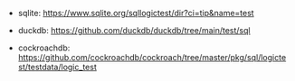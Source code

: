 - sqlite:
  https://www.sqlite.org/sqllogictest/dir?ci=tip&name=test
    
- duckdb:
  https://github.com/duckdb/duckdb/tree/main/test/sql
    
- cockroachdb:
  https://github.com/cockroachdb/cockroach/tree/master/pkg/sql/logictest/testdata/logic_test
